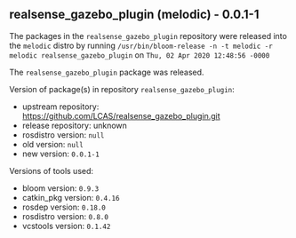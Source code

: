 ## realsense_gazebo_plugin (melodic) - 0.0.1-1

The packages in the `realsense_gazebo_plugin` repository were released into the `melodic` distro by running `/usr/bin/bloom-release -n -t melodic -r melodic realsense_gazebo_plugin` on `Thu, 02 Apr 2020 12:48:56 -0000`

The `realsense_gazebo_plugin` package was released.

Version of package(s) in repository `realsense_gazebo_plugin`:

- upstream repository: https://github.com/LCAS/realsense_gazebo_plugin.git
- release repository: unknown
- rosdistro version: `null`
- old version: `null`
- new version: `0.0.1-1`

Versions of tools used:

- bloom version: `0.9.3`
- catkin_pkg version: `0.4.16`
- rosdep version: `0.18.0`
- rosdistro version: `0.8.0`
- vcstools version: `0.1.42`



